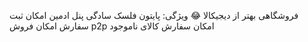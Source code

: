 فروشگاهی بهتر از دیجیکالا 😂
ویژگی:
پایتون
فلسک
سادگی
پنل ادمین
امکان ثبت سفارش
امکان فروش p2p
امکان سفارش کالای ناموجود
